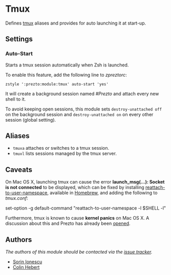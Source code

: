 Tmux
====

Defines [tmux][1] aliases and provides for auto launching it at start-up.

Settings
--------

### Auto-Start

Starts a tmux session automatically when Zsh is launched.

To enable this feature, add the following line to *zpreztorc*:

    zstyle ':prezto:module:tmux' auto-start 'yes'

It will create a background session named _#Prezto_ and attach every new shell
to it.

To avoid keeping open sessions, this module sets `destroy-unattached off` on
the background session and `destroy-unattached on` on every other session
(global setting).

Aliases
-------

  - `tmuxa` attaches or switches to a tmux session.
  - `tmuxl` lists sessions managed by the tmux server.

Caveats
-------

On Mac OS X, launching tmux can cause the error **launch_msg(...): Socket is not
connected** to be displayed, which can be fixed by installing
[reattach-to-user-namespace][3], available in [Homebrew][4], and adding the
following to *tmux.conf*:

   set-option -g default-command "reattach-to-user-namespace -l $SHELL -l"

Furthermore, tmux is known to cause **kernel panics** on Mac OS X. A discussion
about this and Prezto has already been [opened][2].

Authors
-------

*The authors of this module should be contacted via the [issue tracker][5].*

  - [Sorin Ionescu](https://github.com/sorin-ionescu)
  - [Colin Hebert](https://github.com/ColinHebert)

[1]: http://tmux.sourceforge.net
[2]: http://git.io/jkPqHg
[3]: ChrisJohnsen/tmux-MacOSX-pasteboard
[4]: mxcl/homebrew
[5]: https://github.com/sorin-ionescu/prezto/issues
